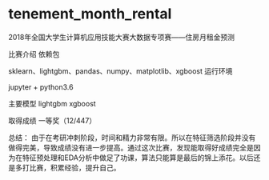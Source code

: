 # tenement_month_rental
2018年全国大学生计算机应用技能大赛大数据专项赛——住房月租金预测

比赛介绍
依赖包

sklearn、lightgbm、pandas、numpy、matplotlib、xgboost
运行环境

jupyter + python3.6

主要模型
lightgbm xgboost

取得成绩 
一等奖（12/447）

总结：
由于在考研冲刺阶段，时间和精力非常有限。所以在特征筛选阶段并没有做得完美，导致成绩没有进一步提高。通过这次比赛，发现能取得好成绩完全是因为在特征预处理和EDA分析中做足了功课，算法只能算是最后的锦上添花。以后还是多打比赛，积累经验，提升自己。
